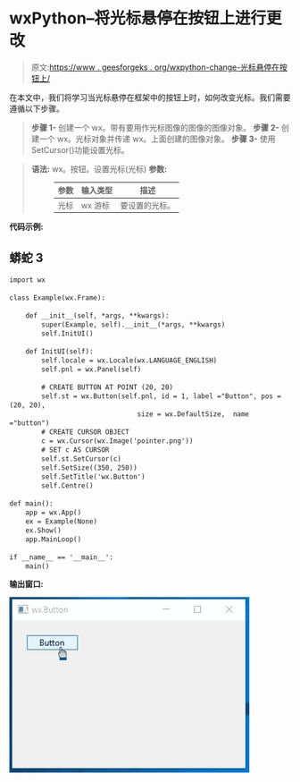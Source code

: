 # wxPython–将光标悬停在按钮上进行更改

> 原文:[https://www . geesforgeks . org/wxpython-change-光标悬停在按钮上/](https://www.geeksforgeeks.org/wxpython-change-cursor-on-hover-on-button/)

在本文中，我们将学习当光标悬停在框架中的按钮上时，如何改变光标。我们需要遵循以下步骤。

> **步骤 1-** 创建一个 wx。带有要用作光标图像的图像的图像对象。
> **步骤 2-** 创建一个 wx。光标对象并传递 wx。上面创建的图像对象。
> **步骤 3-** 使用 SetCursor()功能设置光标。

> **语法:** wx。按钮。设置光标(光标)
> **参数:**
> 
> <figure class="table">
> 
> | 参数 | 输入类型 | 描述 |
> | --- | --- | --- |
> | 光标 | wx 游标 | 要设置的光标。 |
> 
> </figure>

**代码示例:**

## 蟒蛇 3

```
import wx

class Example(wx.Frame):

    def __init__(self, *args, **kwargs):
        super(Example, self).__init__(*args, **kwargs)
        self.InitUI()

    def InitUI(self):
        self.locale = wx.Locale(wx.LANGUAGE_ENGLISH)
        self.pnl = wx.Panel(self)

        # CREATE BUTTON AT POINT (20, 20)
        self.st = wx.Button(self.pnl, id = 1, label ="Button", pos =(20, 20),
                                size = wx.DefaultSize,  name ="button")
        # CREATE CURSOR OBJECT
        c = wx.Cursor(wx.Image('pointer.png'))
        # SET c AS CURSOR
        self.st.SetCursor(c)
        self.SetSize((350, 250))
        self.SetTitle('wx.Button')
        self.Centre()

def main():
    app = wx.App()
    ex = Example(None)
    ex.Show()
    app.MainLoop()

if __name__ == '__main__':
    main()
```

**输出窗口:**

![](img/c6cb106b35a77739b5ffe8b207625a5b.png)